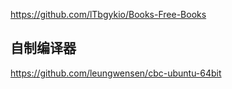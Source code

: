 


https://github.com/lTbgykio/Books-Free-Books

## 自制编译器
https://github.com/leungwensen/cbc-ubuntu-64bit
